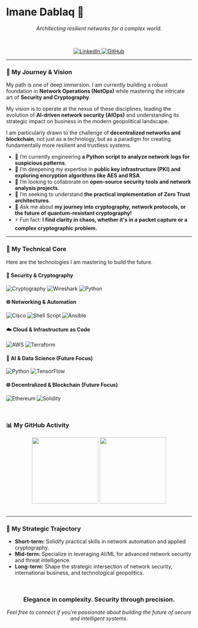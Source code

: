 # Imane Dablaq 👋
<p align="center"><i>Architecting resilient networks for a complex world.</i></p>
<br>
<p align="center">
  <a href="https://www.linkedin.com/in/imane-dablaq">
    <img src="https://img.shields.io/badge/LinkedIn-0077B5?style=for-the-badge&logo=linkedin&logoColor=white" alt="LinkedIn"/>
  </a>
  
  <a href="https://github.com/xAPT42">
    <img src="https://img.shields.io/badge/GitHub-181717?style=for-the-badge&logo=github&logoColor=white" alt="GitHub"/>
  </a>
</p>

---

### 🧭 My Journey & Vision

My path is one of deep immersion. I am currently building a robust foundation in **Network Operations (NetOps)** while mastering the intricate art of **Security and Cryptography**.

My vision is to operate at the nexus of these disciplines, leading the evolution of **AI-driven network security (AIOps)** and understanding its strategic impact on business in the modern geopolitical landscape.

I am particularly drawn to the challenge of **decentralized networks and blockchain**, not just as a technology, but as a paradigm for creating fundamentally more resilient and trustless systems.

- 🔭 I’m currently engineering **a Python script to analyze network logs for suspicious patterns**.
- 🌱 I’m deepening my expertise in **public key infrastructure (PKI) and exploring encryption algorithms like AES and RSA**.
- 👯 I’m looking to collaborate on **open-source security tools and network analysis projects**.
- 🤔 I’m seeking to understand **the practical implementation of Zero Trust architectures**.
- 💬 Ask me about **my journey into cryptography, network protocols, or the future of quantum-resistant cryptography!**
- ⚡ Fun fact: **I find clarity in chaos, whether it's in a packet capture or a complex cryptographic problem.**

---

### 🚀 My Technical Core

Here are the technologies I am mastering to build the future.

#### **🔐 Security & Cryptography**
![Cryptography](https://img.shields.io/badge/Cryptography-003B57?style=for-the-badge&logo=cryptography&logoColor=white)
![Wireshark](https://img.shields.io/badge/Wireshark-1679A7?style=for-the-badge&logo=wireshark&logoColor=white)
![Python](https://img.shields.io/badge/Python-3776AB?style=for-the-badge&logo=python&logoColor=white)

#### **🌐 Networking & Automation**
![Cisco](https://img.shields.io/badge/Cisco-1BA0D7?style=for-the-badge&logo=cisco&logoColor=white)
![Shell Script](https://img.shields.io/badge/Shell_Script-121011?style=for-the-badge&logo=gnu-bash&logoColor=white)
![Ansible](https://img.shields.io/badge/Ansible-EE0000?style=for-the-badge&logo=ansible&logoColor=white)

#### **☁️ Cloud & Infrastructure as Code**
![AWS](https://img.shields.io/badge/Amazon_AWS-FF9900?style=for-the-badge&logo=amazonaws&logoColor=white)
![Terraform](https://img.shields.io/badge/Terraform-7B42BC?style=for-the-badge&logo=terraform&logoColor=white)

#### **🤖 AI & Data Science (Future Focus)**
![Python](https://img.shields.io/badge/Python-3776AB?style=for-the-badge&logo=python&logoColor=white)
![TensorFlow](https://img.shields.io/badge/TensorFlow-FF6F00?style=for-the-badge&logo=tensorflow&logoColor=white)

#### **🌐 Decentralized & Blockchain (Future Focus)**
![Ethereum](https://img.shields.io/badge/Ethereum-3C3C3D?style=for-the-badge&logo=ethereum&logoColor=white)
![Solidity](https://img.shields.io/badge/Solidity-363636?style=for-the-badge&logo=solidity&logoColor=white)

<br>

### 📊 My GitHub Activity

<div align="center">
  <img height="180em" src="https://github-readme-stats.vercel.app/api?username=xAPT42&show_icons=true&theme=radical&include_all_commits=true&count_private=true"/>
  <img height="180em" src="https://github-readme-streak-stats.herokuapp.com/?user=xAPT42&theme=radical"/>
</div>

<br>

---

### 🎯 My Strategic Trajectory

- **Short-term:** Solidify practical skills in network automation and applied cryptography.
- **Mid-term:** Specialize in leveraging AI/ML for advanced network security and threat intelligence.
- **Long-term:** Shape the strategic intersection of network security, international business, and technological geopolitics.

<br>

<h3 align="center">Elegance in complexity. Security through precision.</h3>
<p align="center">
  <i>Feel free to connect if you're passionate about building the future of secure and intelligent systems.</i>
</p>
